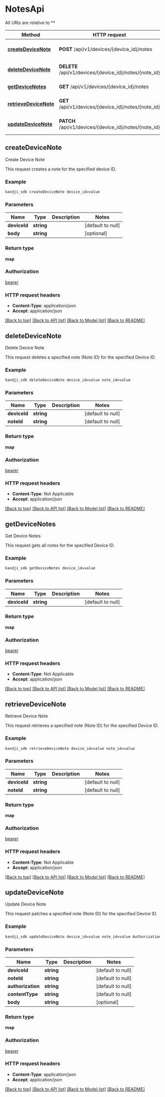 # NotesApi

All URIs are relative to **

Method | HTTP request | Description
------------- | ------------- | -------------
[**createDeviceNote**](NotesApi.md#createDeviceNote) | **POST** /api/v1/devices/{device_id}/notes | Create Device Note
[**deleteDeviceNote**](NotesApi.md#deleteDeviceNote) | **DELETE** /api/v1/devices/{device_id}/notes/{note_id} | Delete Device Note
[**getDeviceNotes**](NotesApi.md#getDeviceNotes) | **GET** /api/v1/devices/{device_id}/notes | Get Device Notes
[**retrieveDeviceNote**](NotesApi.md#retrieveDeviceNote) | **GET** /api/v1/devices/{device_id}/notes/{note_id} | Retrieve Device Note
[**updateDeviceNote**](NotesApi.md#updateDeviceNote) | **PATCH** /api/v1/devices/{device_id}/notes/{note_id} | Update Device Note



## createDeviceNote

Create Device Note

This request creates a note for the specified device ID.

### Example

```bash
kandji_sdk createDeviceNote device_id=value
```

### Parameters


Name | Type | Description  | Notes
------------- | ------------- | ------------- | -------------
 **deviceId** | **string** |  | [default to null]
 **body** | **string** |  | [optional]

### Return type

**map**

### Authorization

[bearer](../README.md#bearer)

### HTTP request headers

- **Content-Type**: application/json
- **Accept**: application/json

[[Back to top]](#) [[Back to API list]](../README.md#documentation-for-api-endpoints) [[Back to Model list]](../README.md#documentation-for-models) [[Back to README]](../README.md)


## deleteDeviceNote

Delete Device Note

This request deletes a specified note (Note ID) for the specified Device ID.

### Example

```bash
kandji_sdk deleteDeviceNote device_id=value note_id=value
```

### Parameters


Name | Type | Description  | Notes
------------- | ------------- | ------------- | -------------
 **deviceId** | **string** |  | [default to null]
 **noteId** | **string** |  | [default to null]

### Return type

**map**

### Authorization

[bearer](../README.md#bearer)

### HTTP request headers

- **Content-Type**: Not Applicable
- **Accept**: application/json

[[Back to top]](#) [[Back to API list]](../README.md#documentation-for-api-endpoints) [[Back to Model list]](../README.md#documentation-for-models) [[Back to README]](../README.md)


## getDeviceNotes

Get Device Notes

This request gets all notes for the specified Device ID.

### Example

```bash
kandji_sdk getDeviceNotes device_id=value
```

### Parameters


Name | Type | Description  | Notes
------------- | ------------- | ------------- | -------------
 **deviceId** | **string** |  | [default to null]

### Return type

**map**

### Authorization

[bearer](../README.md#bearer)

### HTTP request headers

- **Content-Type**: Not Applicable
- **Accept**: application/json

[[Back to top]](#) [[Back to API list]](../README.md#documentation-for-api-endpoints) [[Back to Model list]](../README.md#documentation-for-models) [[Back to README]](../README.md)


## retrieveDeviceNote

Retrieve Device Note

This request retrieves a specified note (Note ID) for the specified Device ID.

### Example

```bash
kandji_sdk retrieveDeviceNote device_id=value note_id=value
```

### Parameters


Name | Type | Description  | Notes
------------- | ------------- | ------------- | -------------
 **deviceId** | **string** |  | [default to null]
 **noteId** | **string** |  | [default to null]

### Return type

**map**

### Authorization

[bearer](../README.md#bearer)

### HTTP request headers

- **Content-Type**: Not Applicable
- **Accept**: application/json

[[Back to top]](#) [[Back to API list]](../README.md#documentation-for-api-endpoints) [[Back to Model list]](../README.md#documentation-for-models) [[Back to README]](../README.md)


## updateDeviceNote

Update Device Note

This request patches a specified note (Note ID) for the specified Device ID.

### Example

```bash
kandji_sdk updateDeviceNote device_id=value note_id=value Authorization:value Content-Type:value
```

### Parameters


Name | Type | Description  | Notes
------------- | ------------- | ------------- | -------------
 **deviceId** | **string** |  | [default to null]
 **noteId** | **string** |  | [default to null]
 **authorization** | **string** |  | [default to null]
 **contentType** | **string** |  | [default to null]
 **body** | **string** |  | [optional]

### Return type

**map**

### Authorization

[bearer](../README.md#bearer)

### HTTP request headers

- **Content-Type**: application/json
- **Accept**: application/json

[[Back to top]](#) [[Back to API list]](../README.md#documentation-for-api-endpoints) [[Back to Model list]](../README.md#documentation-for-models) [[Back to README]](../README.md)

